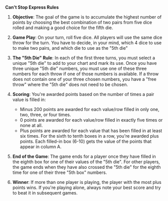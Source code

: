**Can't Stop Express Rules**

1. **Objective**: The goal of the game is to accumulate the highest number of points by choosing the best combination of two pairs from five dice rolled and making a good choice for the fifth die.
2. **Game Play**: On your turn, roll five dice. All players will use the same dice throw for the turn. You have to decide, in your mind, which 4 dice to use to make two pairs, and which die to use as the "5th die"

3. **The "5th Die" Rule**: In each of the first three turns, you must select a unique "5th die" to add to your chart and mark its use. Once you have three unique "5th die" numbers, you must use one of these three numbers for each throw if one of those numbers is available. If a throw does not contain one of your three chosen numbers, you have a "free throw" where the "5th die" does not need to be chosen.

4. **Scoring**: You're awarded points based on the number of times a pair value is filled in:
   - Minus 200 points are awarded for each value/row filled in only one, two, three, or four times.
   - 0 points are awarded for each value/row filled in exactly five times or none at all.
   - Plus points are awarded for each value that has been filled in at least six times. For the sixth to tenth boxes in a row, you're awarded plus points. Each filled-in box (6-10) gets the value of the points that appear in column A.

5. **End of the Game**: The game ends for a player once they have filled in the eighth box for one of their values of the "5th die". For other players, the game ends when they have also crossed the "5th die" for the eighth time for one of their three "5th box" numbers.

6. **Winner**: If more than one player is playing, the player with the most plus points wins. If you're playing alone, always note your best score and try to beat it in subsequent games.
